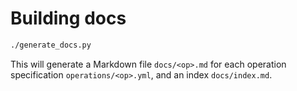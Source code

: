 # Building docs

```bash
./generate_docs.py
```

This will generate a Markdown file `docs/<op>.md` for each operation specification `operations/<op>.yml`, and an index `docs/index.md`.
